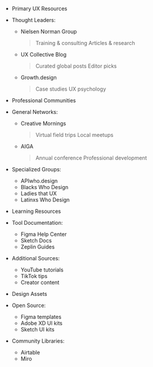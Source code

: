 - Primary UX Resources
 - Thought Leaders:
   * Nielsen Norman Group
     > Training & consulting
     > Articles & research
   * UX Collective Blog
     > Curated global posts
     > Editor picks
   * Growth.design
     > Case studies
     > UX psychology

- Professional Communities
 - General Networks:
   * Creative Mornings
     > Virtual field trips
     > Local meetups
   * AIGA
     > Annual conference
     > Professional development
 - Specialized Groups:
   * APIwho.design
   * Blacks Who Design
   * Ladies that UX
   * Latinxs Who Design

- Learning Resources
 - Tool Documentation:
   * Figma Help Center
   * Sketch Docs
   * Zeplin Guides
 - Additional Sources:
   * YouTube tutorials
   * TikTok tips
   * Creator content

- Design Assets
 - Open Source:
   * Figma templates
   * Adobe XD UI kits
   * Sketch UI kits
 - Community Libraries:
   * Airtable
   * Miro